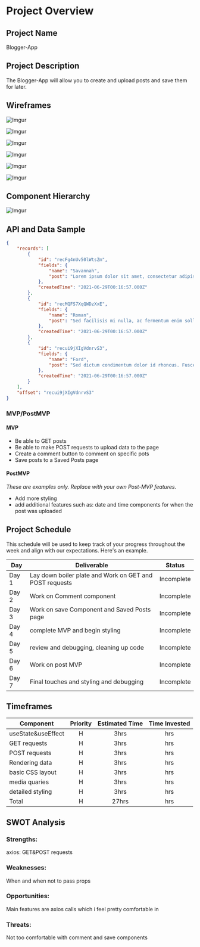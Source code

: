 <!-- CODENAME: BANANA -->

# Project Overview

## Project Name

Blogger-App

## Project Description

The Blogger-App will allow you to create and upload posts and save them for later.

## Wireframes

![Imgur](https://i.imgur.com/6Yoe5zl.png)

![Imgur](https://i.imgur.com/pWmpNXK.png)

![Imgur](https://i.imgur.com/iQEgZWu.png)

![Imgur](https://i.imgur.com/wixmgrV.png)

![Imgur](https://i.imgur.com/VbQ7HKg.png)

![Imgur](https://i.imgur.com/zOD4Qlp.png)


## Component Hierarchy
![Imgur](https://i.imgur.com/GK6BOfW.png)

## API and Data Sample



```json
{
    "records": [
        {
            "id": "recFg4nUv50lWtsZm",
            "fields": {
                "name": "Savannah",
                "post": "Lorem ipsum dolor sit amet, consectetur adipiscing elit. Quisque at commodo nunc. Nam ligula ipsum, hendrerit eget consectetur vitae, fermentum ac mag..."
            },
            "createdTime": "2021-06-29T00:16:57.000Z"
        },
        {
            "id": "recMQFS7XqQWDzXxE",
            "fields": {
                "name": "Roman",
                "post": "Sed facilisis mi nulla, ac fermentum enim sollicitudin sed. In cursus nec dolor eu facilisis. Fusce congue ex risus, ut egestas leo pellentesque at. D..."
            },
            "createdTime": "2021-06-29T00:16:57.000Z"
        },
        {
            "id": "recui9jXIgVdnrvS3",
            "fields": {
                "name": "Ford",
                "post": "Sed dictum condimentum dolor id rhoncus. Fusce sit amet placerat diam, maximus porta massa. Sed fringilla lacus sem, vel mattis orci scelerisque eget...."
            },
            "createdTime": "2021-06-29T00:16:57.000Z"
        }
    ],
    "offset": "recui9jXIgVdnrvS3"
}

```

### MVP/PostMVP
  

#### MVP 

- Be able to GET posts 
- Be able to make POST requests to upload data to the page  
- Create a comment button to comment on specific pots
- Save posts to a Saved Posts page

#### PostMVP  
*These are examples only. Replace with your own Post-MVP features.*

- Add more styling
- add additional features such as: date and time components for when the post was uploaded

## Project Schedule

This schedule will be used to keep track of your progress throughout the week and align with our expectations. Here's an example.

|  Day | Deliverable | Status
|---|---| ---|
|Day 1 | Lay down boiler plate and Work on GET and POST requests| Incomplete
|Day 2 | Work on Comment component| Incomplete
|Day 3 | Work on save Component and Saved Posts page | Incomplete
|Day 4 | complete MVP and begin styling | Incomplete
|Day 5 | review and debugging, cleaning up code | Incomplete
|Day 6 | Work on post MVP | Incomplete
|Day 7 | Final touches and styling and debugging | Incomplete

## Timeframes


| Component | Priority | Estimated Time | Time Invested |
| --- | :---: |  :---: | :---: |
| useState&useEffect | H |  3hrs | hrs |
| GET requests | H | 3hrs| hrs |
| POST requests| H | 3hrs| hrs |
| Rendering data | H | 3hrs | hrs |
| basic CSS layout | H | 3hrs | hrs |
| media quaries | H | 3hrs | hrs |
| detailed styling | H | 3hrs | hrs |
| Total | H | 27hrs| hrs |

## SWOT Analysis

### Strengths:
axios: GET&POST requests

### Weaknesses:
When and when not to pass props

### Opportunities:
Main features are axios calls which i feel pretty comfortable in 

### Threats:
Not too comfortable with comment and save components 